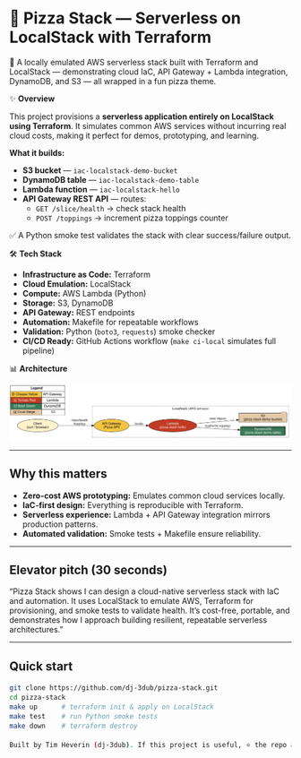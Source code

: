 # 🍕 Pizza Stack — Serverless on LocalStack with Terraform

🚀 A locally emulated AWS serverless stack built with Terraform and LocalStack — demonstrating cloud IaC, API Gateway + Lambda integration, DynamoDB, and S3 — all wrapped in a fun pizza theme.

✨ **Overview**

This project provisions a **serverless application entirely on LocalStack using Terraform**. It simulates common AWS services without incurring real cloud costs, making it perfect for demos, prototyping, and learning.

**What it builds:**
- **S3 bucket** — `iac-localstack-demo-bucket`  
- **DynamoDB table** — `iac-localstack-demo-table`  
- **Lambda function** — `iac-localstack-hello`  
- **API Gateway REST API** — routes:  
  - `GET /slice/health` → check stack health  
  - `POST /toppings` → increment pizza toppings counter  

✅ A Python smoke test validates the stack with clear success/failure output.

🛠️ **Tech Stack**
- **Infrastructure as Code:** Terraform  
- **Cloud Emulation:** LocalStack  
- **Compute:** AWS Lambda (Python)  
- **Storage:** S3, DynamoDB  
- **API Gateway:** REST endpoints  
- **Automation:** Makefile for repeatable workflows  
- **Validation:** Python (`boto3`, `requests`) smoke checker  
- **CI/CD Ready:** GitHub Actions workflow (`make ci-local` simulates full pipeline)  

📊 **Architecture**

![Architecture](docs/architecture.svg)

---

## Why this matters
- **Zero-cost AWS prototyping:** Emulates common cloud services locally.  
- **IaC-first design:** Everything is reproducible with Terraform.  
- **Serverless experience:** Lambda + API Gateway integration mirrors production patterns.  
- **Automated validation:** Smoke tests + Makefile ensure reliability.  

---

## Elevator pitch (30 seconds)
“Pizza Stack shows I can design a cloud-native serverless stack with IaC and automation. It uses LocalStack to emulate AWS, Terraform for provisioning, and smoke tests to validate health. It’s cost-free, portable, and demonstrates how I approach building resilient, repeatable serverless architectures.”

---

## Quick start

```bash
git clone https://github.com/dj-3dub/pizza-stack.git
cd pizza-stack
make up      # terraform init & apply on LocalStack
make test    # run Python smoke tests
make down    # terraform destroy

Built by Tim Heverin (dj-3dub). If this project is useful, ⭐ the repo and say hi on GitHub.

